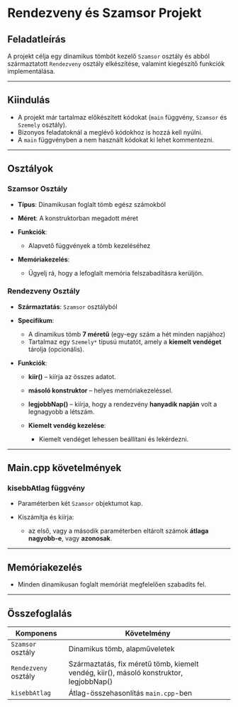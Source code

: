  
# Rendezveny és Szamsor Projekt

## Feladatleírás

A projekt célja egy dinamikus tömböt kezelő `Szamsor` osztály és abból származtatott `Rendezveny` osztály elkészítése, valamint kiegészítő funkciók implementálása.

---

## Kiindulás

* A projekt már tartalmaz előkészített kódokat (`main` függvény, `Szamsor` és `Szemely` osztály).
* Bizonyos feladatoknál a meglévő kódokhoz is hozzá kell nyúlni.
* A `main` függvényben a nem használt kódokat ki lehet kommentezni.

---

## Osztályok

### Szamsor Osztály

* **Típus**: Dinamikusan foglalt tömb egész számokból
* **Méret**: A konstruktorban megadott méret
* **Funkciók**:

  * Alapvető függvények a tömb kezeléséhez
* **Memóriakezelés**:

  * Ügyelj rá, hogy a lefoglalt memória felszabadításra kerüljön.

### Rendezveny Osztály

* **Származtatás**: `Szamsor` osztályból
* **Specifikum**:

  * A dinamikus tömb **7 méretű** (egy-egy szám a hét minden napjához)
  * Tartalmaz egy `Szemely*` típusú mutatót, amely a **kiemelt vendéget** tárolja (opcionális).
* **Funkciók**:

  * **kiir()** – kiírja az összes adatot.
  * **másoló konstruktor** – helyes memóriakezeléssel.
  * **legjobbNap()** – kiírja, hogy a rendezvény **hanyadik napján** volt a legnagyobb a létszám.
  * **Kiemelt vendég kezelése**:

    * Kiemelt vendéget lehessen beállítani és lekérdezni.

---

## Main.cpp követelmények

### kisebbAtlag függvény

* Paraméterben két `Szamsor` objektumot kap.
* Kiszámítja és kiírja:

  * az első, vagy a második paraméterben eltárolt számok **átlaga nagyobb-e**, vagy **azonosak**.

---

## Memóriakezelés

* Minden dinamikusan foglalt memóriát megfelelően szabadíts fel.

---

## Összefoglalás

| Komponens            | Követelmény                                                                             |
| -------------------- | --------------------------------------------------------------------------------------- |
| `Szamsor` osztály    | Dinamikus tömb, alapműveletek                                                           |
| `Rendezveny` osztály | Származtatás, fix méretű tömb, kiemelt vendég, kiir(), másoló konstruktor, legjobbNap() |
| `kisebbAtlag`        | Átlag-összehasonlítás `main.cpp`-ben                                                    |
 
